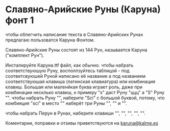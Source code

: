 # Славяно-Арийские Руны (Каруна) фонт 1

чтобы облегчить написание текста в Славяно-Арийских Рунах предлагаю пользоватся Каруна Фонтом.

Славяно-Арийские Руны состоят из 144 Рун, называется Каруна ("комплект Рун").

Инсталируйте Каруна.ttf файл, как обычно.
чтобы набрать соответствуюшую Руну, восполпзуйтесь таблицой - под соответсвуюшей Руной написано её название а под названием
соответствуюшая клавиша (латинская клавиатура) или комбинация клавиш. Большая или маленйкая буква играет роль, даже при комбинации
несклько клавиш, к примеру "s" даст Руну "ццц" а "S" Руну "". чтобы набрать Руну "", наберите "Sci" с большой буквой, потому, что
комбияция "sci" в место "" наберёт три Руны "", "" и "".

чтобы набрать Перун в Рунах, наберите клавиши "", "", "", "", "".

Коментарии, поправки и отзивы приветствуются на karuna@kalme.es
